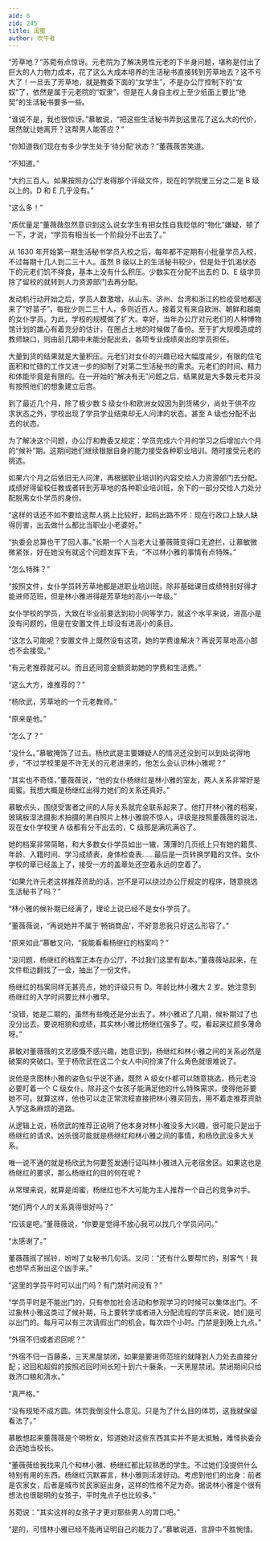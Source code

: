 ```yaml
---
aid: 6
zid: 245
title: 闺蜜
author: 吹牛者
---
```


“芳草地？”苏菀有点惊讶。元老院为了解决男性元老的下半身问题，堪称是付出了巨大的人力物力成本，花了这么大成本培养的生活秘书直接转到芳草地去？这不亏大了！一旦去了芳草地，就是教委下面的“女学生”，不是办公厅控制下的“女奴”了，依然是属于元老院的“奴隶”，但是在人身自主权上至少纸面上要比“绝契”的生活秘书要多一些。

“谁说不是，我也很惊讶。”慕敏说，“把这些生活秘书弄到这里花了这么大的代价，居然就让她离开？这帮男人能答应？”

“你知道我们现在有多少学生处于‘待分配’状态？”董薇薇苦笑道。

“不知道。”

“大约三百人。如果按照办公厅发得那个评级文件，现在的学院里三分之二是 B 级以上的。D 和 E 几乎没有。”

“这么多！”

“质优量足”董薇薇忽然意识到这么说女学生有把女性自我贬低的“物化”嫌疑，顿了一下，才说，“学员有相当长一个阶段分不出去了。”

从 1630 年开始第一期生活秘书学员入校之后，每年都不定期有小批量学员入校，不过每期十几人到二三十人。虽然 B 级以上的生活秘书较少，但是处于饥渴状态下的元老们饥不择食，基本上没有什么积压。少数实在分配不出去的 D、E 级学员除了留校的就转到人力资源部门去再分配。

发动机行动开始之后，学员人数激增，从山东、济州、台湾和浙江的检疫营地都送来了“好苗子”，每批少则二三十人，多则近百人。接着又有来自欧洲、朝鲜和越南的女仆学员。为此，学校的规模做了扩大。幸好，当年办公厅对元老们的人种博物馆计划的雄心有着充分的估计，在圈占土地的时候做了备份。至于扩大规模造成的教师缺口，则由前几期中未能分配出去，各项专业成绩突出的学员担任。

大量到货的结果就是大量积压。元老们对女仆的兴趣已经大幅度减少，有限的住宅面积和忙碌的工作又进一步的抑制了对第二生活秘书的需求。元老们的时间、精力和体能毕竟是有限的。在一开始的“解决有无”问题之后，结果就是大多数元老并没有按照他们的想象建立后宫。

到了最近几个月，除了极少数 S 级女仆和欧洲女奴因为到货稀少，尚处于供不应求状态之外，学校出现了学员学业结束却无人问津的状态。甚至 A 级也分配不出去的状态。

为了解决这个问题，办公厅和教委又规定：学员完成六个月的学习之后增加六个月的“候补”期。这期间她们继续根据自身的能力接受各种职业培训。随时接受元老的挑选。

如果六个月之后依旧无人问津，再根据职业培训的内容交给人力资源部门去分配。成绩好得留校任教或者转到芳草地的各种职业培训班，余下的一部分交给人力处分配脱离女仆学员的身份。

“这样的话还不如不要给这帮人挑上比较好，起码出路不坏：现在行政口上缺人缺得厉害，出去做什么都比当职业小老婆好。”

“执委会总算也干了回人事。”长期一个人当老大让董薇薇变得口无遮拦，让慕敏微微紧张，好在她没有就这个问题发挥下去，“不过林小雅的事情有点特殊。”

“怎么特殊？”

“按照文件，女仆学员转芳草地都是进职业培训班，除非基础课目成绩特别好得才能进师范班，但是林小雅进得是芳草地的高小一年级。”

女仆学校的学员，大致在毕业前要达到初小同等学力，就这个水平来说，进高小是没有问题的，但是在安置文件上却没有进高小的条目。

“这怎么可能呢？安置文件上既然没有这项，她的学费谁解决？再说芳草地高小部也不会接受。”

“有元老推荐就可以。而且还同意全额资助她的学费和生活费。”

“这么大方，谁推荐的？”

“杨欣武，芳草地的一个元老教师。”

“原来是他。”

“怎么了？”

“没什么。”慕敏掩饰了过去。杨欣武是主要嫌疑人的情况还没到可以到处说得地步，“不过学校里是不许无关的元老进来的，他怎么会认识林小雅呢？”

“其实也不奇怪，”董薇薇说，“他的女仆杨继红是林小雅的室友，两人关系非常好是闺蜜。我想大概是杨继红出得力她们的关系还真好。”

慕敏点头，围绕受害者之间的人际关系就完全联系起来了。他打开林小雅的档案，玻璃板湿法摄影术拍摄的黑白照片上林小雅貌不惊人，评级是按照董薇薇的说法，现在女仆学校里 A 级都有分不出去的，C 级那是满坑满谷了。

她的档案非常简略，和大多数女仆学员如出一辙，薄薄的几页纸上只有她的籍贯、年龄、入籍时间、学习成绩表，身体检查表……最后是一页转换学籍的文件。女仆学校的章已经盖上了，接受一方的盖章处还空着永远的空着了。

“如果允许元老这样推荐资助的话，岂不是可以绕过办公厅规定的程序，随意挑选生活秘书了吗？”

“林小雅的候补期已经满了，理论上说已经不是女仆学员了。

”董薇薇说，“再说她并不属于‘畅销商品’，不好意思我只好这么形容了。”

“原来如此”慕敏又问，“我能看看杨继红的档案吗？”

“没问题，杨继红的档案正本在办公厅，不过我们这里有副本。”董薇薇站起来，在文件柜边翻找了一会，抽出了一份文件。

杨继红的档案同样无甚亮点，她的评级只有 D。年龄比林小雅大 2 岁。她注意到杨继红的入学时间要比林小雅早。

“没错，她是二期的，虽然有些晚还是分出去了。林小雅迟了几期，候补期过了也没分出去。要说相貌和成绩，其实林小雅比杨继红强多了。哎，看起来红颜多薄命呀。”

慕敏对董薇薇的文艺感慨不感兴趣，她意识到，杨继红和林小雅之间的关系必然是破案的突破口。至于杨欣武在这二个女人中间扮演了什么角色就很难说了。

说他是贪图林小雅的姿色似乎说不通，既然 A 级女仆都可以随意挑选，杨元老没必要盯着一个 C 级女仆。除非这个女孩子能满足他的什么特殊需求，使得他非要她不可。就算这样，他也可以走正常流程直接把林小雅买回去，用不着走推荐资助入学这条麻烦的道路。

从逻辑上说，杨欣武的推荐正说明了他本身对林小雅没多大兴趣，很可能只是出于杨继红的请求。凶杀很可能就是杨继红和林小雅之间的事情，和杨欣武没多大关系。

唯一说不通的就是杨欣武为何要签发通行证叫林小雅进入元老宿舍区。如果这也是杨继红的要求，那么杨继红的目的何在呢？

从常理来说，就算是闺蜜，杨继红也不大可能为主人推荐一个自己的竞争对手。

“她们两个人的关系真得很好吗？”

“应该是吧。”董薇薇说，“你要是觉得不放心我可以找几个学员问问。”

“太感谢了。”

董薇薇摇了摇铃，吩咐了女秘书几句话。又问：“还有什么要帮忙的，别客气！我也想早点揪出这个凶手来。”

“这里的学员平时可以出门吗？有门禁时间没有？”

“学员平时是不能出门的，只有参加社会活动和参观学习的时候可以集体出门。不过象林小雅这类过了候补期，马上要转学或者进入分配流程的学员来说，她们是可以出门的。每月可以有三次请假出门的机会，每次四个小时。门禁是到晚上九点。”

“外宿不归或者迟回呢？”

“外宿不归一百藤条，三天黑屋禁闭，如果是要进师范班的就降到人力处去直接分配；迟回和超假的按照迟回时间长短十到六十藤条，一天黑屋禁闭。禁闭期间只给救济口粮和清水。”

“真严格。”

“没有规矩不成方圆。体罚我倒没什么意见。只是为了什么目的体罚，这我就保留看法了。”

慕敏想起来董薇薇是个明粉女，知道她对这些东西其实并不是太抵触，难怪执委会会选她当校长。

“董薇薇给我找来几个和林小雅、杨继红都比较熟悉的学生。不过她们没提供什么特别有用的东西。杨继红沉默寡言，林小雅则活泼好动。考虑到他们的出身：前者是农家女，后者是城市贫民家庭出身，这样的性格不足为奇。据说林小雅是个很有想法也很聪明的女孩子，平时鬼点子也比较多。”

苏菀说：“其实这样的女孩子才更对那些男人的胃口吧。”

“是的，可惜林小雅已经不能再证明自己的能力了。”慕敏说道，言辞中不胜惋惜。
